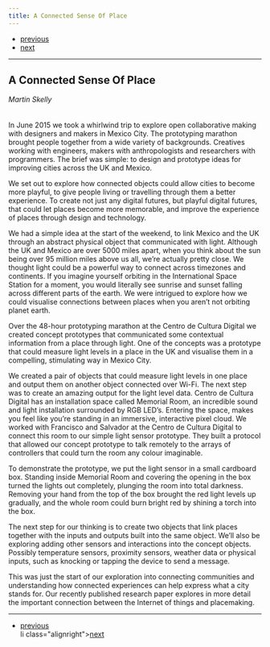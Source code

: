 ```yaml
---
title: A Connected Sense Of Place
---
```


<nav aria-label="navigation">
        <ul class="pager">
                <li class="alignleft"><a href="08.html">previous</a></li>
                <li class="alignright"><a href="10.html">next</a></li>
        </ul>
</nav>

---

## A Connected Sense Of Place
*Martin Skelly*
<br />
<br />
<br />
In June 2015 we took a whirlwind trip to explore open collaborative making with designers and makers in Mexico City. The prototyping marathon brought people together from a wide variety of backgrounds. Creatives working with engineers, makers with anthropologists and researchers with programmers. The brief was simple: to design and prototype ideas for improving cities across the UK and Mexico.

We set out to explore how connected objects could allow cities to become more playful, to give people living or travelling through them a better experience. To create not just any digital futures, but playful digital futures, that could let places become more memorable, and improve the experience of places through design and technology.

We had a simple idea at the start of the weekend, to link Mexico and the UK through an abstract physical object that communicated with light. Although the UK and Mexico are over 5000 miles apart, when you think about the sun being over 95 million miles above us all, we’re actually pretty close. We thought light could be a powerful way to connect across timezones and continents. If you imagine yourself orbiting in the International Space Station for a moment, you would literally see sunrise and sunset falling across different parts of the earth. We were intrigued to explore how we could visualise connections between places when you aren’t not orbiting planet earth.

Over the 48-hour prototyping marathon at the Centro de Cultura Digital we created concept prototypes that communicated some contextual information from a place through light. One of the concepts was a prototype that could measure light levels in a place in the UK and visualise them in a compelling, stimulating way in Mexico City.

We created a pair of objects that could measure light levels in one place and output them on another object connected over Wi-Fi. The next step was to create an amazing output for the light level data. Centro de Cultura Digital has an installation space called Memorial Room, an incredible sound and light installation surrounded by RGB LED’s. Entering the space, makes you feel like you’re standing in an immersive, interactive pixel cloud. We worked with Francisco and Salvador at the Centro de Cultura Digital to connect this room to our simple light sensor prototype. They built a protocol that allowed our concept prototype to talk remotely to the arrays of controllers that could turn the room any colour imaginable.

To demonstrate the prototype, we put the light sensor in a small cardboard box. Standing inside Memorial Room and covering the opening in the box turned the lights out completely, plunging the room into total darkness. Removing your hand from the top of the box brought the red light levels up gradually, and the whole room could burn bright red by shining a torch into the box.

The next step for our thinking is to create two objects that link places together with the inputs and outputs built into the same object. We’ll also be exploring adding other sensors and interactions into the concept objects. Possibly temperature sensors, proximity sensors, weather data or physical inputs, such as knocking or tapping the device to send a message.

This was just the start of our exploration into connecting communities and understanding how connected experiences can help express what a city stands for. Our recently published research paper explores in more detail the important connection between the Internet of things and placemaking.

---

<nav aria-label="navigation">
        <ul class="pager">
                <li class="alignleft"><a href="08.html">previous</a></li>
                li class="alignright"><a href="10.html">next</a></li>
        </ul>
</nav>
